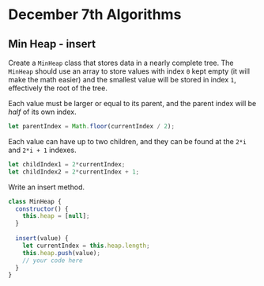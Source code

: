 # December 7th Algorithms

## Min Heap - insert

Create a `MinHeap` class that stores data in a nearly complete tree. The `MinHeap` should use an array to store values with index `0` kept empty (it will make the math easier) and the smallest value will be stored in index `1`, effectively the root of the tree.

Each value must be larger or equal to its parent, and the parent index will be *half* of its own index. 

```js
let parentIndex = Math.floor(currentIndex / 2);
```

Each value can have up to two children, and they can be found at the `2*i` and `2*i + 1` indexes.

```js
let childIndex1 = 2*currentIndex;
let childIndex2 = 2*currentIndex + 1;
```

Write an insert method.

```js
class MinHeap {
  constructor() {
    this.heap = [null];
  }
  
  insert(value) {
    let currentIndex = this.heap.length;
    this.heap.push(value);
    // your code here
  }
}
```
